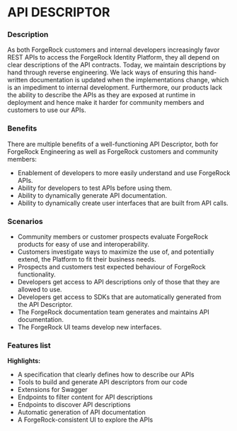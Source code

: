 # API DESCRIPTOR

### Description

As both ForgeRock customers and internal developers increasingly favor REST APIs to access the ForgeRock Identity Platform, they all depend on clear descriptions of the API contracts. Today, we maintain descriptions by hand through reverse engineering. We lack ways of ensuring this hand-written documentation is updated when the implementations change, which is an impediment to internal development. Furthermore, our products lack the ability to describe the APIs as they are exposed at runtime in deployment and hence make it harder for community members and customers to use our APIs.

### Benefits

There are multiple benefits of a well-functioning API Descriptor, both for ForgeRock Engineering as well as ForgeRock customers and community members:

* Enablement of developers to more easily understand and use ForgeRock APIs.
* Ability for developers to test APIs before using them.
* Ability to dynamically generate API documentation.
* Ability to dynamically create user interfaces that are built from API calls.

### Scenarios

* Community members or customer prospects evaluate ForgeRock products for easy of use and interoperability.
* Customers investigate ways to maximize the use of, and potentially extend, the Platform to fit their business needs.
* Prospects and customers test expected behaviour of ForgeRock functionality.
* Developers get access to API descriptions only of those that they are allowed to use.
* Developers get access to SDKs that are automatically generated from the API Descriptor.
* The ForgeRock documentation team generates and maintains API documentation.
* The ForgeRock UI teams develop new interfaces.

### Features list

**Highlights:**

* A specification that clearly defines how to describe our APIs
* Tools to build and generate API descriptors from our code
* Extensions for Swagger
* Endpoints to filter content for API descriptions
* Endpoints to discover API descriptions
* Automatic generation of API documentation
* A ForgeRock-consistent UI to explore the APIs
